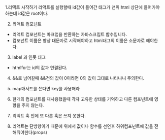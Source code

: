 1.리액트 시작하기
리액트를 실행할때 id값이 들어간 태그가 맨위 html 상단에 들어가야 하는데 id값은 root이다.

2. 리액트 컴포넌트
 - 리액트 컴포넌트는 마크업을 반환하는 자바스크립트 합수입니다.
 - 컴포넌트 이름은 항상 대문자로 시작해야하고 html태그의 이름은 소문자로 해야한다.

3. label 과 인풋 태그
 - htmlfor는 id의 값과 연결된다.

4. &&로 넘어갈때 &&전의 값이 0이라면 0의 값이 그대로 나타나니 주의한다.

5. map매서드를 쓴다면 key를 사용해라

6. 한개의 컴포넌트를 재사용했을때 각자 고유한 상태를 기억하고 다른 컴포넌트에 영향을 주지 않는다.

7. 리액트 훅 안에 또 다른 훅은 쓰지 못한다.

8. 리액트는 단방향이기 때문에 위에서 값이나 함수를 선언후 하위컴포넌트에 값을 전해줘야한다(props)

